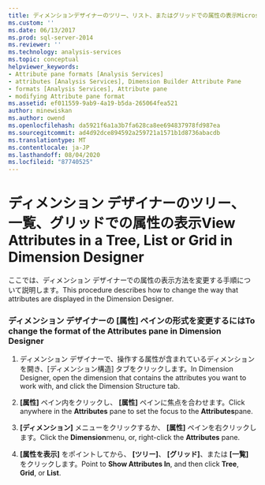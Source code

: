 ```yaml
---
title: ディメンションデザイナーのツリー、リスト、またはグリッドでの属性の表示Microsoft Docs
ms.custom: ''
ms.date: 06/13/2017
ms.prod: sql-server-2014
ms.reviewer: ''
ms.technology: analysis-services
ms.topic: conceptual
helpviewer_keywords:
- Attribute pane formats [Analysis Services]
- attributes [Analysis Services], Dimension Builder Attribute Pane
- formats [Analysis Services], Attribute pane
- modifying Attribute pane format
ms.assetid: ef011559-9ab9-4a19-b5da-265064fea521
author: minewiskan
ms.author: owend
ms.openlocfilehash: da5921f6a1a3b7fa628ca8ee694837978fd987ea
ms.sourcegitcommit: ad4d92dce894592a259721a1571b1d8736abacdb
ms.translationtype: MT
ms.contentlocale: ja-JP
ms.lasthandoff: 08/04/2020
ms.locfileid: "87740525"
---
```

# <a name="view-attributes-in-a-tree-list-or-grid-in-dimension-designer"></a><span data-ttu-id="4a375-102">ディメンション デザイナーのツリー、一覧、グリッドでの属性の表示</span><span class="sxs-lookup"><span data-stu-id="4a375-102">View Attributes in a Tree, List or Grid in Dimension Designer</span></span>
  <span data-ttu-id="4a375-103">ここでは、ディメンション デザイナーでの属性の表示方法を変更する手順について説明します。</span><span class="sxs-lookup"><span data-stu-id="4a375-103">This procedure describes how to change the way that attributes are displayed in the Dimension Designer.</span></span>  
  
### <a name="to-change-the-format-of-the-attributes-pane-in-dimension-designer"></a><span data-ttu-id="4a375-104">ディメンション デザイナーの [属性] ペインの形式を変更するには</span><span class="sxs-lookup"><span data-stu-id="4a375-104">To change the format of the Attributes pane in Dimension Designer</span></span>  
  
1.  <span data-ttu-id="4a375-105">ディメンション デザイナーで、操作する属性が含まれているディメンションを開き、[ディメンション構造] タブをクリックします。</span><span class="sxs-lookup"><span data-stu-id="4a375-105">In Dimension Designer, open the dimension that contains the attributes you want to work with, and click the Dimension Structure tab.</span></span>  
  
2.  <span data-ttu-id="4a375-106">**[属性]** ペイン内をクリックし、 **[属性]** ペインに焦点を合わせます。</span><span class="sxs-lookup"><span data-stu-id="4a375-106">Click anywhere in the **Attributes** pane to set the focus to the **Attributes**pane.</span></span>  
  
3.  <span data-ttu-id="4a375-107">**[ディメンション]** メニューをクリックするか、 **[属性]** ペインを右クリックします。</span><span class="sxs-lookup"><span data-stu-id="4a375-107">Click the **Dimension**menu, or, right-click the **Attributes** pane.</span></span>  
  
4.  <span data-ttu-id="4a375-108">**[属性を表示]** をポイントしてから、 **[ツリー]**、 **[グリッド]**、または **[一覧]** をクリックします。</span><span class="sxs-lookup"><span data-stu-id="4a375-108">Point to **Show Attributes In**, and then click **Tree**, **Grid**, or **List**.</span></span>  
  
  
